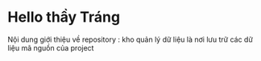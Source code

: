 # Hello thầy Tráng
Nội dung giới thiệu về repository : kho quản lý dữ liệu là nơi lưu trữ các dữ liệu mã nguồn của project
